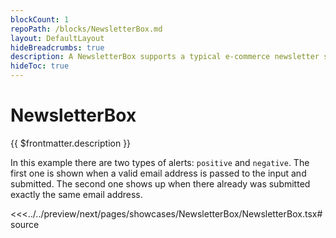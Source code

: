 ```yaml
---
blockCount: 1
repoPath: /blocks/NewsletterBox.md
layout: DefaultLayout
hideBreadcrumbs: true
description: A NewsletterBox supports a typical e-commerce newsletter subscription process.
hideToc: true
---
```

# NewsletterBox

{{ $frontmatter.description }}

In this example there are two types of alerts: `positive` and `negative`. The first one is shown when a valid email address is passed to the input and submitted. The second one shows up when there already was submitted exactly the same email address.

<Showcase showcase-name="NewsletterBox/NewsletterBox" style="min-height:340px">

<<<../../preview/next/pages/showcases/NewsletterBox/NewsletterBox.tsx#source

</Showcase>
